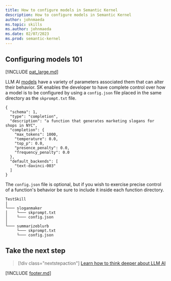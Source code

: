 ```yaml
---
title: How to configure models in Semantic Kernel
description: How to configure models in Semantic Kernel
author: johnmaeda
ms.topic: skills
ms.author: johnmaeda
ms.date: 02/07/2023
ms.prod: semantic-kernel
---
```

## Configuring models 101

[!INCLUDE [pat_large.md](../includes/pat_large.md)]

LLM AI [models](../concepts-ai/models) have a variety of parameters associated them that can alter their behavior. SK enables the developer to have complete control over how a model is to be configured by using a `config.json` file placed in the same directory as the `skprompt.txt` file.

```config.json-example
{
  "schema": 1,
  "type": "completion",
  "description": "a function that generates marketing slogans for shops in NYC",
  "completion": {
    "max_tokens": 1000,
    "temperature": 0.0,
    "top_p": 0.0,
    "presence_penalty": 0.0,
    "frequency_penalty": 0.0
  },
  "default_backends": [
    "text-davinci-003"
  ]
}
```

The `config.json` file is optional, but if you wish to exercise precise control of a function's behavior be sure to include it inside each function directory.

```File-Structure-For-Skill-Definition-With-Functions
TestSkill
│
└─── sloganmaker
│    └─── skprompt.txt
│    └─── config.json
│   
└─── summarizeblurb
     └─── skprompt.txt
     └─── config.json

```

## Take the next step

> [!div class="nextstepaction"]
> [Learn how to think deeper about LLM AI](schillacelaws)

[!INCLUDE [footer.md](../includes/footer.md)]
